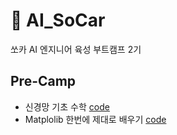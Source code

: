 # 🚗 AI_SoCar
쏘카 AI 엔지니어 육성 부트캠프 2기

## Pre-Camp
+ 신경망 기초 수학 [code](https://github.com/kbjung/AI_SoCar/blob/main/_2_%EC%8B%A0%EA%B2%BD%EB%A7%9D_%EA%B8%B0%EC%B4%88_%EC%88%98%ED%95%99.ipynb)
+ Matplolib 한번에 제대로 배우기 [code](https://github.com/kbjung/AI_SoCar/blob/main/_Matplotlib_%ED%95%9C%EB%B2%88%EC%97%90_%EC%A0%9C%EB%8C%80%EB%A1%9C_%EB%B0%B0%EC%9A%B0%EA%B8%B0.ipynb)
